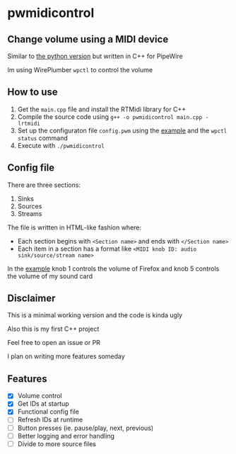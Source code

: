 # pwmidicontrol

## Change volume using a MIDI device

Similar to [the python version](https://github.com/CZnavody19/Python-Midi-Translator) but written in C++ for PipeWire

Im using WirePlumber `wpctl` to control the volume

## How to use

1. Get the `main.cpp` file and install the RTMidi library for C++
2. Compile the source code using `g++ -o pwmidicontrol main.cpp -lrtmidi`
3. Set up the configuraton file `config.pwm` using the [example](config.pwm) and the `wpctl status` command
4. Execute with `./pwmidicontrol`

## Config file

There are three sections:
1. Sinks
2. Sources
3. Streams

The file is written in HTML-like fashion where:
- Each section begins with `<Section name>` and ends with `</Section name>`
- Each item in a section has a format like `<MIDI knob ID: audio sink/source/stream name>`

In the [example](config.pwm) knob 1 controls the volume of Firefox and knob 5 controls the volume of my sound card

## Disclaimer

This is a minimal working version and the code is kinda ugly

Also this is my first C++ project

Feel free to open an issue or PR

I plan on writing more features someday

## Features
- [x] Volume control
- [x] Get IDs at startup
- [x] Functional config file
- [ ] Refresh IDs at runtime
- [ ] Button presses (ie. pause/play, next, previous)
- [ ] Better logging and error handling
- [ ] Divide to more source files